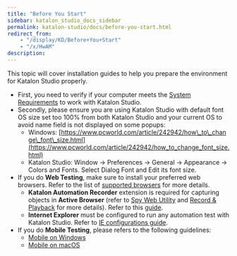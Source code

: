 ```yaml
---
title: "Before You Start" 
sidebar: katalon_studio_docs_sidebar
permalink: katalon-studio/docs/before-you-start.html 
redirect_from:
    - "/display/KD/Before+You+Start"
    - "/x/HwAM"
description: 
---
```

This topic will cover installation guides to help you prepare the environment for Katalon Studio properly.

*   First, you need to verify if your computer meets the [System Requirements](http://docs.katalon.com/display/KD/System+Requirements) to work with Katalon Studio.
*   Secondly, please ensure you are using Katalon Studio with default font OS size set too 100% from both Katalon Studio and your current OS to avoid name field is not displayed on some popups:
    *   Windows: [https://www.pcworld.com/article/242942/how\_to\_change\_font\_size.html](https://www.pcworld.com/article/242942/how_to_change_font_size.html)
    *   Katalon Studio: Window → Preferences → General → Appearance → Colors and Fonts. Select Dialog Font and Edit its font size.
*   If you do **Web Testing**, make sure to install your preferred web browsers. Refer to the list of [supported browsers](/display/KD/Supported+Environments) for more details.
    *   **Katalon Automation Recorder** extension is required for capturing objects in **Active Browser** (refer to [Spy Web Utility](/x/5BZO#SpyWebUtility(sinceversion5.0.0)-CaptureobjectsusingWebObjectSpy) and [Record & Playback](/display/KD/Record+Web+Utility) for more details). Refer to this [guide](/x/JYgw).
    *   **Internet Explorer** must be configured to run any automation test with Katalon Studio. Refer to [IE configurations guide](/x/iwEo). 
*   If you do **Mobile Testing**, please refers to the following guidelines:
    *   [Mobile on Windows](/display/KD/Mobile+on+Windows)
    *   [Mobile on macOS](/display/KD/Mobile+on+macOS)
